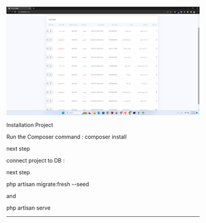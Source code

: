 ![alt text](https://github.com/ar4min/CrmVoiping/blob/main/public/photo_2023-04-04_02-51-00.jpg?raw=true)


Installation Project

Run the Composer command :
composer install

next step

connect project to DB :

next step

php artisan migrate:fresh --seed

and

php artisan serve
_____

